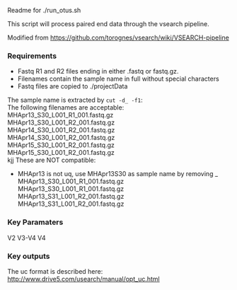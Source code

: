 Readme for ./run_otus.sh  

This script will process paired end data through the vsearch pipeline.  

Modified from https://github.com/torognes/vsearch/wiki/VSEARCH-pipeline  

### Requirements  
- Fastq R1 and R2 files ending in either .fastq or fastq.gz.  
- Filenames contain the sample name in full without special characters  
- Fastq files are copied to ./projectData  

The sample name is extracted by `cut -d_ -f1`:  
The following filenames are acceptable:  
MHApr13_S30_L001_R1_001.fastq.gz   
MHApr13_S30_L001_R2_001.fastq.gz   
MHApr14_S30_L001_R2_001.fastq.gz  
MHApr14_S30_L001_R2_001.fastq.gz  
MHApr15_S30_L001_R2_001.fastq.gz  
MHApr15_S30_L001_R2_001.fastq.gz  
kjj
These are NOT compatible:  
- MHApr13 is not uq, use MHApr13S30 as sample name by removing _  
MHApr13_S30_L001_R1_001.fastq.gz   
MHApr13_S30_L001_R1_001.fastq.gz   
MHApr13_S31_L001_R2_001.fastq.gz   
MHApr13_S31_L001_R2_001.fastq.gz   

### Key Paramaters  

V2 V3-V4 V4  

### Key outputs  
The uc format is described here:
http://www.drive5.com/usearch/manual/opt_uc.html  

